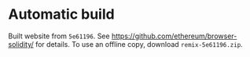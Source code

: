 # Automatic build
Built website from `5e61196`. See https://github.com/ethereum/browser-solidity/ for details.
To use an offline copy, download `remix-5e61196.zip`.
